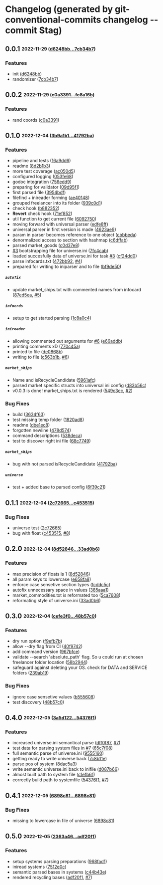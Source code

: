# Changelog (generated by git-conventional-commits changelog --commit $tag)

## **0.0.1** <sub><sup>2022-11-29 ([d6248bb...7cb34b7](https://github.com/darklab8/darklab_freelancer_darktool/compare/d6248bb...7cb34b7?diff=split))</sup></sub>

### Features
*  init ([d6248bb](https://github.com/darklab8/darklab_freelancer_darktool/commit/d6248bb))
*  randomizer ([7cb34b7](https://github.com/darklab8/darklab_freelancer_darktool/commit/7cb34b7))

## **0.0.2** <sub><sup>2022-11-29 ([c0a3391...fc8a16b](https://github.com/darklab8/darklab_freelancer_darktool/compare/c0a3391...fc8a16b?diff=split))</sup></sub>

### Features
*  rand coords ([c0a3391](https://github.com/darklab8/darklab_freelancer_darktool/commit/c0a3391))

## **0.1.0** <sub><sup>2022-12-04 ([3b9a1b1...41792ba](https://github.com/darklab8/darklab_freelancer_darktool/compare/3b9a1b1...41792ba?diff=split))</sup></sub>

### Features
*  pipeline and tests ([16a9dd6](https://github.com/darklab8/darklab_freelancer_darktool/commit/16a9dd6))
*  readme ([8d2b1b3](https://github.com/darklab8/darklab_freelancer_darktool/commit/8d2b1b3))
*  more test coverage ([ac050d5](https://github.com/darklab8/darklab_freelancer_darktool/commit/ac050d5))
*  configured logging ([053fe68](https://github.com/darklab8/darklab_freelancer_darktool/commit/053fe68))
*  godoc integration ([756edd9](https://github.com/darklab8/darklab_freelancer_darktool/commit/756edd9))
*  preparing for validator ([09d95f1](https://github.com/darklab8/darklab_freelancer_darktool/commit/09d95f1))
*  first parsed file ([3954bdf](https://github.com/darklab8/darklab_freelancer_darktool/commit/3954bdf))
*  filefind \+ inireader forming ([ae40148](https://github.com/darklab8/darklab_freelancer_darktool/commit/ae40148))
*  grouped freelancer into its folder ([939c0d1](https://github.com/darklab8/darklab_freelancer_darktool/commit/939c0d1))
*  check hook ([b882352](https://github.com/darklab8/darklab_freelancer_darktool/commit/b882352))
*  **Revert** check hook ([71ef852](https://github.com/darklab8/darklab_freelancer_darktool/commit/71ef852))
*  util function to get current file ([6092750](https://github.com/darklab8/darklab_freelancer_darktool/commit/6092750))
*  moving forward with universal parser ([edfe8ff](https://github.com/darklab8/darklab_freelancer_darktool/commit/edfe8ff))
*  universal parser in first version is made ([4623ae9](https://github.com/darklab8/darklab_freelancer_darktool/commit/4623ae9))
*  param in parser becomes reference to one object ([cbbbeda](https://github.com/darklab8/darklab_freelancer_darktool/commit/cbbbeda))
*  denormalized access to section with hashmap ([c6dffab](https://github.com/darklab8/darklab_freelancer_darktool/commit/c6dffab))
*  parsed market\_goods ([c0d37e8](https://github.com/darklab8/darklab_freelancer_darktool/commit/c0d37e8))
*  [#3](https://github.com/darklab8/darklab_freelancer_darktool/issues/#3) bootstrapping file for universe\.ini ([7fc4cab](https://github.com/darklab8/darklab_freelancer_darktool/commit/7fc4cab))
*  loaded succesfully data of universe\.ini for task [#3](https://github.com/darklab8/darklab_freelancer_darktool/issues/#3) ([cf24dd0](https://github.com/darklab8/darklab_freelancer_darktool/commit/cf24dd0))
*  parse infocards\.txt ([472bb92](https://github.com/darklab8/darklab_freelancer_darktool/commit/472bb92), [#4](https://github.com/darklab8/darklab_freelancer_darktool/issues/#4))
*  prepared for writing to iniparser and to file ([bf9de50](https://github.com/darklab8/darklab_freelancer_darktool/commit/bf9de50))

##### `autofix`
*  update market\_ships\.txt with commented names from infocard ([87ed5ea](https://github.com/darklab8/darklab_freelancer_darktool/commit/87ed5ea), [#5](https://github.com/darklab8/darklab_freelancer_darktool/issues/#5))

##### `infocrds`
*  setup to get started parsing ([1c8a0c4](https://github.com/darklab8/darklab_freelancer_darktool/commit/1c8a0c4))

##### `inireader`
*  allowing commented out arguments for [#6](https://github.com/darklab8/darklab_freelancer_darktool/issues/#6) ([e66addb](https://github.com/darklab8/darklab_freelancer_darktool/commit/e66addb))
*  printing comments xD ([770c45a](https://github.com/darklab8/darklab_freelancer_darktool/commit/770c45a))
*  printed to file ([de0868b](https://github.com/darklab8/darklab_freelancer_darktool/commit/de0868b))
*  writing to file ([c563b1b](https://github.com/darklab8/darklab_freelancer_darktool/commit/c563b1b), [#6](https://github.com/darklab8/darklab_freelancer_darktool/issues/#6))

##### `market_ships`
*  Name and isRecycleCandidate ([5961afc](https://github.com/darklab8/darklab_freelancer_darktool/commit/5961afc))
*  parsed market specific structs into universal ini config ([d83b56c](https://github.com/darklab8/darklab_freelancer_darktool/commit/d83b56c))
*  v0\.0\.3 is done\! market\_ships\.txt is rendered ([549c3ec](https://github.com/darklab8/darklab_freelancer_darktool/commit/549c3ec), [#2](https://github.com/darklab8/darklab_freelancer_darktool/issues/#2))


### Bug Fixes
*  build ([3634f63](https://github.com/darklab8/darklab_freelancer_darktool/commit/3634f63))
*  test missing temp folder ([1820ad8](https://github.com/darklab8/darklab_freelancer_darktool/commit/1820ad8))
*  readme ([dbe1ec8](https://github.com/darklab8/darklab_freelancer_darktool/commit/dbe1ec8))
*  forgotten newline ([478d574](https://github.com/darklab8/darklab_freelancer_darktool/commit/478d574))
*  command descriptions ([538deca](https://github.com/darklab8/darklab_freelancer_darktool/commit/538deca))
*  test to discover right ini file ([68c7749](https://github.com/darklab8/darklab_freelancer_darktool/commit/68c7749))

##### `market_ships`
*  bug with not parsed isRecycleCandidate ([41792ba](https://github.com/darklab8/darklab_freelancer_darktool/commit/41792ba))

##### `universe`
*  test \+ added base to parsed config ([6f39c21](https://github.com/darklab8/darklab_freelancer_darktool/commit/6f39c21))

## **0.1.1** <sub><sup>2022-12-04 ([2c72665...c453515](https://github.com/darklab8/darklab_freelancer_darktool/compare/2c72665...c453515?diff=split))</sup></sub>

### Bug Fixes
*  universe test ([2c72665](https://github.com/darklab8/darklab_freelancer_darktool/commit/2c72665))
*  bug with float ([c453515](https://github.com/darklab8/darklab_freelancer_darktool/commit/c453515), [#8](https://github.com/darklab8/darklab_freelancer_darktool/issues/#8))

## **0.2.0** <sub><sup>2022-12-04 ([8d52846...33ad0b6](https://github.com/darklab8/darklab_freelancer_darktool/compare/8d52846...33ad0b6?diff=split))</sup></sub>

### Features
*  max precision of floats is 1 ([8d52846](https://github.com/darklab8/darklab_freelancer_darktool/commit/8d52846))
*  all param keys to lowercase ([e658fa8](https://github.com/darklab8/darklab_freelancer_darktool/commit/e658fa8))
*  enforce case sensetive section types ([fcddc5c](https://github.com/darklab8/darklab_freelancer_darktool/commit/fcddc5c))
*  autofix unnecessary space in values ([385aaa1](https://github.com/darklab8/darklab_freelancer_darktool/commit/385aaa1))
*  market\_commodities\.txt is reformated too ([5ca7608](https://github.com/darklab8/darklab_freelancer_darktool/commit/5ca7608))
*  reformating style of universe\.ini ([33ad0b6](https://github.com/darklab8/darklab_freelancer_darktool/commit/33ad0b6))

## **0.3.0** <sub><sup>2022-12-04 ([cefe3f0...48b57c0](https://github.com/darklab8/darklab_freelancer_darktool/compare/cefe3f0...48b57c0?diff=split))</sup></sub>

### Features
*  dry run option ([f9efb7b](https://github.com/darklab8/darklab_freelancer_darktool/commit/f9efb7b))
*  allow --dry flag from CI ([40f9742](https://github.com/darklab8/darklab_freelancer_darktool/commit/40f9742))
*  add  command version ([967bfce](https://github.com/darklab8/darklab_freelancer_darktool/commit/967bfce))
*  validate \-\-search 'absolute\_path' flag\. So u could run at chosen freelancer folder location ([58b2944](https://github.com/darklab8/darklab_freelancer_darktool/commit/58b2944))
*  safeguard against deleting your OS\. check for DATA and SERVICE folders ([239ab19](https://github.com/darklab8/darklab_freelancer_darktool/commit/239ab19))


### Bug Fixes
*  ignore case sensetive values ([b555608](https://github.com/darklab8/darklab_freelancer_darktool/commit/b555608))
*  test discovery ([48b57c0](https://github.com/darklab8/darklab_freelancer_darktool/commit/48b57c0))

## **0.4.0** <sub><sup>2022-12-05 ([3a5d122...54376f1](https://github.com/darklab8/darklab_freelancer_darktool/compare/3a5d122...54376f1?diff=split))</sup></sub>

### Features
*  increased universe\.ini semantical parse ([dff0f87](https://github.com/darklab8/darklab_freelancer_darktool/commit/dff0f87), [#7](https://github.com/darklab8/darklab_freelancer_darktool/issues/#7))
*  test data for parsing system files in [#7](https://github.com/darklab8/darklab_freelancer_darktool/issues/#7) ([65c7f08](https://github.com/darklab8/darklab_freelancer_darktool/commit/65c7f08))
*  full semantic parse of universe\.ini ([9555160](https://github.com/darklab8/darklab_freelancer_darktool/commit/9555160))
*  getting ready to write universe back ([7c8b11e](https://github.com/darklab8/darklab_freelancer_darktool/commit/7c8b11e))
*  parse pos of system ([8dac5a3](https://github.com/darklab8/darklab_freelancer_darktool/commit/8dac5a3))
*  write semantic universe\.ini back to inifile ([d087b66](https://github.com/darklab8/darklab_freelancer_darktool/commit/d087b66))
*  almost built path to system file ([c1efb61](https://github.com/darklab8/darklab_freelancer_darktool/commit/c1efb61))
*  correctly build path to systemfile ([54376f1](https://github.com/darklab8/darklab_freelancer_darktool/commit/54376f1), [#7](https://github.com/darklab8/darklab_freelancer_darktool/issues/#7))

## **0.4.1** <sub><sup>2022-12-05 ([6898c81...6898c81](https://github.com/darklab8/darklab_freelancer_darktool/compare/6898c81...6898c81?diff=split))</sup></sub>

### Bug Fixes
*  missing to lowercase in file of universe ([6898c81](https://github.com/darklab8/darklab_freelancer_darktool/commit/6898c81))

## **0.5.0** <sub><sup>2022-12-05 ([2363a46...adf20f1](https://github.com/darklab8/darklab_freelancer_darktool/compare/2363a46...adf20f1?diff=split))</sup></sub>

### Features
*  setup systems parsing preparations ([968fad1](https://github.com/darklab8/darklab_freelancer_darktool/commit/968fad1))
*  iniread systems ([7512e0c](https://github.com/darklab8/darklab_freelancer_darktool/commit/7512e0c))
*  semantic parsed bases in systems ([c44b43e](https://github.com/darklab8/darklab_freelancer_darktool/commit/c44b43e))
*  rendered recycling bases ([adf20f1](https://github.com/darklab8/darklab_freelancer_darktool/commit/adf20f1), [#7](https://github.com/darklab8/darklab_freelancer_darktool/issues/#7))
